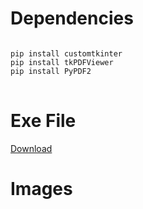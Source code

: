 # Dependencies
<pre>
<code>
pip install customtkinter
pip install tkPDFViewer
pip install PyPDF2
</code>
</pre>

# Exe File
<a href="https://github.com/abdullahibnamin/PDFViewer/releases/download/v0.1.0/main.exe">Download</a>

# Images
